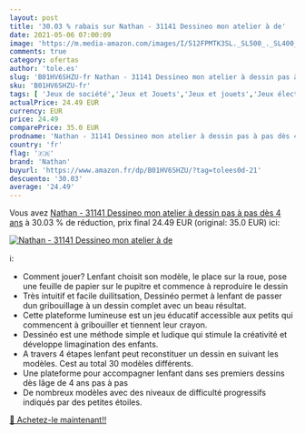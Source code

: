 ```yaml
---
layout: post
title: '30.03 % rabais sur Nathan - 31141 Dessineo mon atelier à de'
date: 2021-05-06 07:00:09
image: 'https://m.media-amazon.com/images/I/512FPMTK3SL._SL500_._SL400_.jpg'
comments: true
category: ofertas
author: 'tole.es'
slug: 'B01HV6SHZU-fr Nathan - 31141 Dessineo mon atelier à dessin pas à pas dès...'
sku: 'B01HV6SHZU-fr'
tags: [ 'Jeux de société','Jeux et Jouets','Jeux et jouets','Jeux électroniques pour enfants','nathan', ]
actualPrice: 24.49 EUR
currency: EUR
price: 24.49
comparePrice: 35.0 EUR
prodname: 'Nathan - 31141 Dessineo mon atelier à dessin pas à pas dès 4 ans'
country: 'fr'
flag: '🇫🇷'
brand: 'Nathan'
buyurl: 'https://www.amazon.fr/dp/B01HV6SHZU/?tag=tolees0d-21'
descuento: '30.03'
average: '24.49'
---
```


Vous avez [Nathan - 31141 Dessineo mon atelier à dessin pas à pas dès 4 ans](https://www.amazon.fr/dp/B01HV6SHZU/?tag=tolees0d-21)  à  30.03 % de réduction, prix final  24.49 EUR (original: 35.0 EUR) ici:

[![Nathan - 31141 Dessineo mon atelier à de](https://m.media-amazon.com/images/I/512FPMTK3SL._SL500_._SL400_.jpg)](https://www.amazon.fr/dp/B01HV6SHZU/?tag=tolees0d-21)

ℹ️:

- Comment jouer? Lenfant choisit son modèle, le place sur la roue, pose une feuille de papier sur le pupitre et commence à reproduire le dessin
- Très intuitif et facile duilitsation, Dessinéo permet à lenfant de passer dun gribouillage à un dessin complet avec un beau résultat.
- Cette plateforme lumineuse est un jeu éducatif accessible aux petits qui commencent à gribouiller et tiennent leur crayon.
- Dessinéo est une méthode simple et ludique qui stimule la créativité et développe limagination des enfants.
- A travers 4 étapes lenfant peut reconstituer un dessin en suivant les modèles. Cest au total 30 modèles différents.
- Une plateforme pour accompagner lenfant dans ses premiers dessins dès lâge de 4 ans pas à pas
- De nombreux modèles avec des niveaux de difficulté progressifs indiqués par des petites étoiles.

[🛒 Achetez-le maintenant!!](https://www.amazon.fr/dp/B01HV6SHZU/?tag=tolees0d-21)
